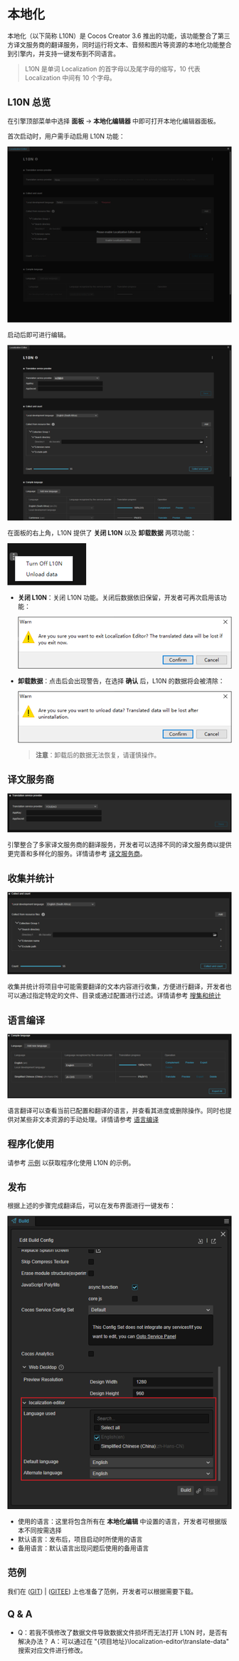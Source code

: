 # 本地化

本地化（以下简称 L10N）是 Cocos Creator 3.6 推出的功能，该功能整合了第三方译文服务商的翻译服务，同时运行将文本、音频和图片等资源的本地化功能整合到引擎内，并支持一键发布到不同语言。

> L10N 是单词 Localization 的首字母以及尾字母的缩写，10 代表 Localization 中间有 10 个字母。

## L10N 总览

在引擎顶部菜单中选择 **面板** -> **本地化编辑器** 中即可打开本地化编辑器面板。 <br>

首次启动时，用户需手动启用 L10N 功能：

![enable](overview/enable.png)

启动后即可进行编辑。

![overview](overview/overview.png)

在面板的右上角，L10N 提供了 **关闭 L10N** 以及 **卸载数据** 两项功能：

![menu](overview/menu.png)

- **关闭 L10N**：关闭 L10N 功能。关闭后数据依旧保留，开发者可再次启用该功能：

    ![alert](overview/close-alert.png)

- **卸载数据**：点击后会出现警告，在选择 **确认** 后，L10N 的数据将会被清除：

    ![alert](overview/uninstal-alert.png)

    > **注意**：卸载后的数据无法恢复，请谨慎操作。

## 译文服务商

![overview](translation-service/overview.png)

引擎整合了多家译文服务商的翻译服务，开发者可以选择不同的译文服务商以提供更完善和多样化的服务。详情请参考 [译文服务商](tranlation-service.md)。

## 收集并统计

![ovefview](collect/overview.png)

收集并统计将项目中可能需要翻译的文本内容进行收集，方便进行翻译，开发者也可以通过指定特定的文件、目录或通过配置进行过滤。详情请参考 [搜集和统计](collect-and-count.md)

## 语言编译

![overview](compile/overview.png)

语言翻译可以查看当前已配置和翻译的语言，并查看其进度或删除操作。同时也提供对某些非文本资源的手动处理。详情请参考 [语言编译](complie-language.md)

## 程序化使用

请参考 [示例](script-using.md) 以获取程序化使用 L10N 的示例。

## 发布

根据上述的步骤完成翻译后，可以在发布界面进行一键发布：

![publish](overview/publish.png)

- 使用的语言：这里将包含所有在 **本地化编辑** 中设置的语言，开发者可根据版本不同按需选择
- 默认语言：发布后，项目启动时所使用的语言
- 备用语言：默认语言出现问题后使用的备用语言

## 范例

我们在 ([GIT](github.com)) | ([GITEE](gitee.com)) 上也准备了范例，开发者可以根据需要下载。

## Q & A

- Q：若我不慎修改了数据文件导致数据文件损坏而无法打开 L10N 时，是否有解决办法？
  A：可以通过在 "{项目地址}\localization-editor\translate-data" 搜索对应文件进行修改。
